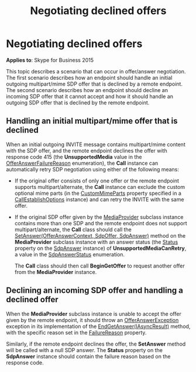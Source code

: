 ﻿---
title: Negotiating declined offers
TOCTitle: Negotiating declined offers
ms:assetid: bbca6041-4d98-4d0f-b81d-8978939fbaef
ms:mtpsurl: https://msdn.microsoft.com/library/Dn466100(v=office.16)
ms:contentKeyID: 65240021
ms.date: 07/27/2015
mtps_version: v=office.16
---

# Negotiating declined offers

**Applies to**: Skype for Business 2015

This topic describes a scenario that can occur in offer/answer negotiation. The first scenario describes how an endpoint should handle an initial outgoing multipart/mime SDP offer that is declined by a remote endpoint. The second scenario describes how an endpoint should decline an incoming SDP offer that it cannot accept and how it should handle an outgoing SDP offer that is declined by the remote endpoint.

## Handling an initial multipart/mime offer that is declined

When an initial outgoing INVITE message contains multipart/mime content with the SDP offer, and the remote endpoint declines the offer with response code 415 (the **UnsupportedMedia** value in the [OfferAnswerFailureReason](https://msdn.microsoft.com/library/hh348371\(v=office.16\)) enumeration), the **Call** instance can automatically retry SDP negotiation using either of the following means:

- If the original offer consists of only one offer or the remote endpoint supports multipart/alternate, the **Call** instance can exclude the custom optional mime parts (in the [CustomMimeParts](https://msdn.microsoft.com/library/hh348612\(v=office.16\)) property specified in a [CallEstablishOptions](https://msdn.microsoft.com/library/hh381079\(v=office.16\)) instance) and can retry the INVITE with the same offer.

- If the original SDP offer given by the [MediaProvider](https://docs.microsoft.com/dotnet/api/microsoft.rtc.collaboration.componentmodel.mediaprovider?view=ucma-api) subclass instance contains more than one SDP and the remote endpoint does not support multipart/alternate, the **Call** class should call the [SetAnswer(OfferAnswerContext, SdpOffer, SdpAnswer)](https://msdn.microsoft.com/library/hh382509\(v=office.16\)) method on the **MediaProvider** subclass instance with an answer status (the [Status](https://msdn.microsoft.com/library/hh382499\(v=office.16\)) property on the [SdpAnswer](https://msdn.microsoft.com/library/hh349319\(v=office.16\)) instance) of **UnsupportedMediaCanRetry**, a value in the [SdpAnswerStatus](https://msdn.microsoft.com/library/hh383245\(v=office.16\)) enumeration.
    
  The **Call** class should then call **BeginGetOffer** to request another offer from the **MediaProvider** instance.

## Declining an incoming SDP offer and handling a declined offer

When the **MediaProvider** subclass instance is unable to accept the offer given by the remote endpoint, it should throw an [OfferAnswerException](https://msdn.microsoft.com/library/hh382722\(v=office.16\)) exception in its implementation of the [EndGetAnswer(IAsyncResult)](https://msdn.microsoft.com/library/hh383856\(v=office.16\)) method, with the specific reason set in the [FailureReason](https://msdn.microsoft.com/library/hh384728\(v=office.16\)) property. 

Similarly, if the remote endpoint declines the offer, the **SetAnswer** method will be called with a null SDP answer. The **Status** property on the **SdpAnswer** instance should contain the failure reason based on the response code.

